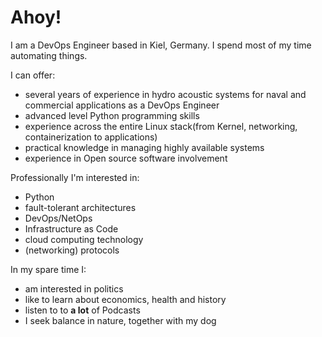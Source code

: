 # Ahoy!
I am a DevOps Engineer based in Kiel, Germany.
I spend most of my time automating things.

I can offer:
- several years of experience in hydro acoustic systems for naval and commercial applications as a DevOps Engineer
- advanced level Python programming skills
- experience across the entire Linux stack(from Kernel, networking, containerization to applications)
- practical knowledge in managing highly available systems
- experience in Open source software involvement

Professionally I'm interested in:
- Python
- fault-tolerant architectures
- DevOps/NetOps
- Infrastructure as Code
- cloud computing technology
- (networking) protocols

In my spare time I:
- am interested in politics
- like to learn about economics, health and history
- listen to to **a lot** of Podcasts
- I seek balance in nature, together with my dog
